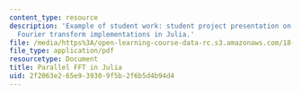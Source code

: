 ```yaml
---
content_type: resource
description: 'Example of student work: student project presentation on parallel fast
  Fourier transform implementations in Julia.'
file: /media/https%3A/open-learning-course-data-rc.s3.amazonaws.com/18-337j-parallel-computing-fall-2011/2f2063e265e939309f5b2f6b5d4b94d4_MIT18_337JF11_FFT_pres.pdf
file_type: application/pdf
resourcetype: Document
title: Parallel FFT in Julia
uid: 2f2063e2-65e9-3930-9f5b-2f6b5d4b94d4
---
```

